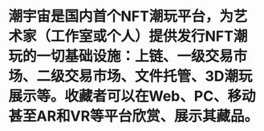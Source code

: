 # 潮宇宙是国内首个NFT潮玩平台，为艺术家（工作室或个人）提供发行NFT潮玩的一切基础设施：上链、一级交易市场、二级交易市场、文件托管、3D潮玩展示等。收藏者可以在Web、PC、移动甚至AR和VR等平台欣赏、展示其藏品。
